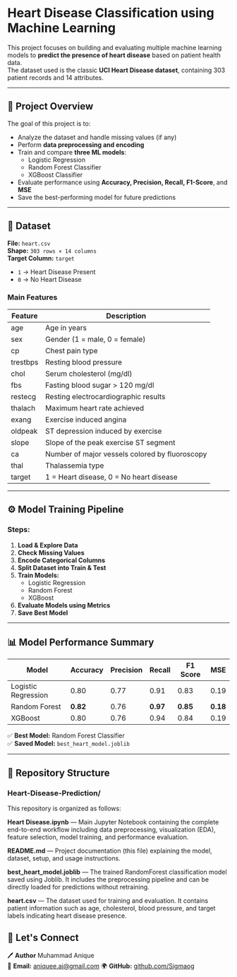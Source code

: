 #  Heart Disease Classification using Machine Learning

This project focuses on building and evaluating multiple machine learning models to **predict the presence of heart disease** based on patient health data.  
The dataset used is the classic **UCI Heart Disease dataset**, containing 303 patient records and 14 attributes.

---

## 🚀 Project Overview

The goal of this project is to:
- Analyze the dataset and handle missing values (if any)
- Perform **data preprocessing and encoding**
- Train and compare **three ML models**:
  - Logistic Regression  
  - Random Forest Classifier  
  - XGBoost Classifier  
- Evaluate performance using **Accuracy, Precision, Recall, F1-Score**, and **MSE**
- Save the best-performing model for future predictions

---

## 🧩 Dataset

**File:** `heart.csv`  
**Shape:** `303 rows × 14 columns`  
**Target Column:** `target`  
- `1` → Heart Disease Present  
- `0` → No Heart Disease  

### Main Features
| Feature | Description |
|----------|-------------|
| age | Age in years |
| sex | Gender (1 = male, 0 = female) |
| cp | Chest pain type |
| trestbps | Resting blood pressure |
| chol | Serum cholesterol (mg/dl) |
| fbs | Fasting blood sugar > 120 mg/dl |
| restecg | Resting electrocardiographic results |
| thalach | Maximum heart rate achieved |
| exang | Exercise induced angina |
| oldpeak | ST depression induced by exercise |
| slope | Slope of the peak exercise ST segment |
| ca | Number of major vessels colored by fluoroscopy |
| thal | Thalassemia type |
| target | 1 = Heart disease, 0 = No heart disease |

---

## ⚙️ Model Training Pipeline

### Steps:
1. **Load & Explore Data**
2. **Check Missing Values**
3. **Encode Categorical Columns**
4. **Split Dataset into Train & Test**
5. **Train Models:**
   - Logistic Regression
   - Random Forest
   - XGBoost
6. **Evaluate Models using Metrics**
7. **Save Best Model**

---

## 📊 Model Performance Summary

| Model | Accuracy | Precision | Recall | F1 Score | MSE |
|--------|-----------|------------|---------|----------|------|
| Logistic Regression | 0.80 | 0.77 | 0.91 | 0.83 | 0.19 |
| Random Forest | **0.82** | 0.76 | **0.97** | **0.85** | **0.18** |
| XGBoost | 0.80 | 0.76 | 0.94 | 0.84 | 0.19 |

✅ **Best Model:** Random Forest Classifier  
✅ **Saved Model:** `best_heart_model.joblib`

---

## 📂 Repository Structure 

### Heart-Disease-Prediction/

This repository is organized as follows:

**Heart Disease.ipynb** — Main Jupyter Notebook containing the complete end-to-end workflow including data preprocessing, visualization (EDA), feature selection, model training, and performance evaluation.

**README.md** — Project documentation (this file) explaining the model, dataset, setup, and usage instructions.

**best_heart_model.joblib** — The trained RandomForest classification model saved using Joblib. It includes the preprocessing pipeline and can be directly loaded for predictions without retraining.

**heart.csv** — The dataset used for training and evaluation. It contains patient information such as age, cholesterol, blood pressure, and target labels indicating heart disease presence.



## 🤝 Let's Connect
🖊️ **Author** Muhammad Anique       
📧 **Email:** aniquee.ai@gmail.com 
🌍 **GitHub:** [github.com/Sigmaog](https://github.com/Sigmaog)

